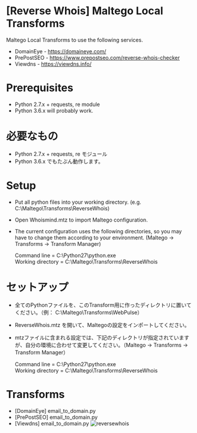 # [Reverse Whois] Maltego Local Transforms
Maltego Local Transforms to use the following services.
- DomainEye - https://domaineye.com/
- PrePostSEO - https://www.prepostseo.com/reverse-whois-checker
- Viewdns - https://viewdns.info/

# Prerequisites
- Python 2.7.x + requests, re module
- Python 3.6.x will probably work.

# 必要なもの
- Python 2.7.x + requests, re モジュール
- Python 3.6.x でもたぶん動作します。

# Setup
- Put all python files into your working directory. (e.g. C:\Maltego\Transforms\ReverseWhois)
- Open Whoismind.mtz to import Maltego configuration.
- The current configuration uses the following directories, so you may have to change them according to your environment. (Maltego -> Transforms -> Transform Manager)  

  Command line = C:\Python27\python.exe  
  Working directory = C:\Maltego\Transforms\ReverseWhois

# セットアップ
- 全てのPythonファイルを、このTransform用に作ったディレクトリに置いてください。（例： C:\Maltego\Transforms\WebPulse）
- ReverseWhois.mtz を開いて、Maltegoの設定をインポートしてください。
- mtzファイルに含まれる設定では、下記のディレクトリが指定されていますが、自分の環境に合わせて変更してください。（Maltego -> Transforms -> Transform Manager）

  Command line = C:\Python27\python.exe  
  Working directory = C:\Maltego\Transforms\ReverseWhois

# Transforms
- [DomainEye] email_to_domain.py
- [PrePostSEO] email_to_domain.py
- [Viewdns] email_to_domain.py
![reversewhois](https://user-images.githubusercontent.com/16297449/42505527-ed441eea-8479-11e8-8416-f187b73d331e.png)
